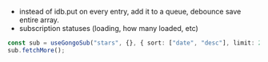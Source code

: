- instead of idb.put on every entry, add it to a queue, debounce save entire array.
- subscription statuses (loading, how many loaded, etc)

```ts
const sub = useGongoSub("stars", {}, { sort: ["date", "desc"], limit: 200 });
sub.fetchMore();
```
